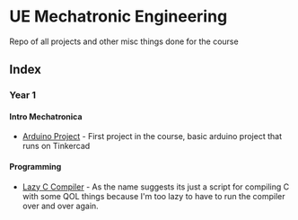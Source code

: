 # UE Mechatronic Engineering
Repo of all projects and other misc things done for the course

## Index
### Year 1
#### Intro Mechatronica
- [Arduino Project](/Year%201/Mechatronica/Arduino/) - First project in the course, basic arduino project that runs on Tinkercad

#### Programming
- [Lazy C Compiler](/Year%201/Programming/lazy-c-compiler.sh) - As the name suggests its just a script for compiling C with some QOL things because I'm too lazy to have to run the compiler over and over again.